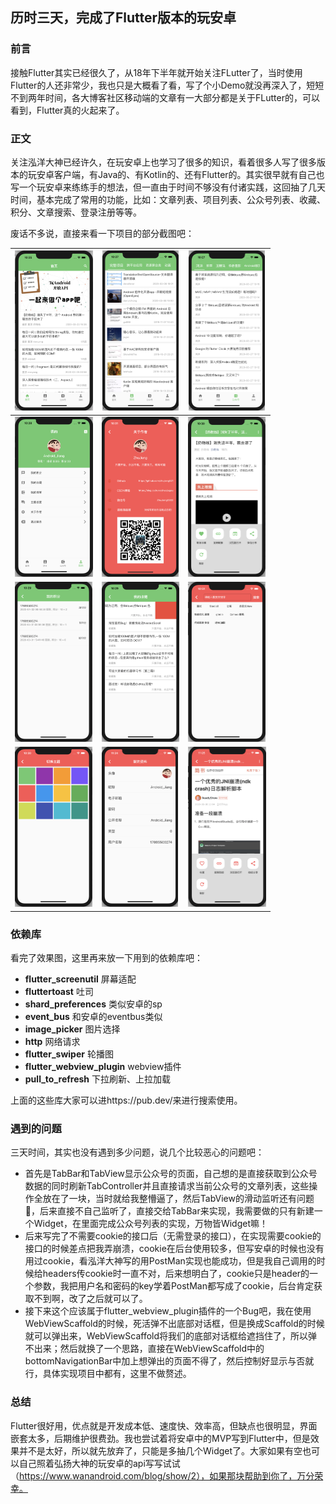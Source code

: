 ## 历时三天，完成了Flutter版本的玩安卓

### 前言

接触Flutter其实已经很久了，从18年下半年就开始关注FLutter了，当时使用Flutter的人还非常少，我也只是大概看了看，写了个小Demo就没再深入了，短短不到两年时间，各大博客社区移动端的文章有一大部分都是关于FLutter的，可以看到，Flutter真的火起来了。

### 正文

关注泓洋大神已经许久，在玩安卓上也学习了很多的知识，看着很多人写了很多版本的玩安卓客户端，有Java的、有Kotlin的、还有Flutter的。其实很早就有自己也写一个玩安卓来练练手的想法，但一直由于时间不够没有付诸实践，这回抽了几天时间，基本完成了常用的功能，比如：文章列表、项目列表、公众号列表、收藏、积分、文章搜索、登录注册等等。

废话不多说，直接来看一下项目的部分截图吧：

| <img src="images/home.png" alt="" style="zoom:25%;" /> | <img src="images/project.png" alt="" style="zoom:25%;" /> | <img src="images/wxarticle.png" alt="" style="zoom:25%;" /> |
| ------------------------------------------------------------ | ------------------------------------------------------------ | ------------------------------------------------------------ |
| <img src="images/profile.png" alt="" style="zoom:25%;" /> | <img src="images/about.png" alt="" style="zoom:25%;" /> | <img src="images/article.png" alt="" style="zoom:25%;" /> |
| <img src="images/coin.png" alt="" style="zoom:25%;" /> | <img src="images/collection.png" alt="" style="zoom:25%;" /> | <img src="images/search.png" alt="" style="zoom:25%;" /> |
| <img src="images/theme.png" alt="" style="zoom:25%;" /> | <img src="images/user.png" alt="" style="zoom:25%;" /> | <img src="images/articlea.png" alt="" style="zoom:25%;" /> |

### 依赖库

看完了效果图，这里再来放一下用到的依赖库吧：

- **flutter_screenutil**    屏幕适配
- **fluttertoast**    吐司
- **shard_preferences**    类似安卓的sp
- **event_bus**    和安卓的eventbus类似
- **image_picker**    图片选择
- **http**    网络请求
- **flutter_swiper**    轮播图
- **flutter_webview_plugin**    webview插件
- **pull_to_refresh**    下拉刷新、上拉加载

上面的这些库大家可以进https://pub.dev/来进行搜索使用。

### 遇到的问题

三天时间，其实也没有遇到多少问题，说几个比较恶心的问题吧：

- 首先是TabBar和TabView显示公众号的页面，自己想的是直接获取到公众号数据的同时刷新TabController并且直接请求当前公众号的文章列表，这些操作全放在了一块，当时就给我整懵逼了，然后TabView的滑动监听还有问题🤨，后来直接不自己监听了，直接交给TabBar来实现，我需要做的只有新建一个Widget，在里面完成公众号列表的实现，万物皆Widget嘛！
- 后来写完了不需要cookie的接口后（无需登录的接口），在实现需要cookie的接口的时候差点把我弄崩溃，cookie在后台使用较多，但写安卓的时候也没有用过cookie，看泓洋大神写的用PostMan实现也能成功，但是我自己调用的时候给headers传cookie时一直不对，后来想明白了，cookie只是header的一个参数，我把用户名和密码的key学着PostMan都写成了cookie，后台肯定获取不到啊，改了之后就可以了。
- 接下来这个应该属于flutter_webview_plugin插件的一个Bug吧，我在使用WebViewScaffold的时候，死活弹不出底部对话框，但是换成Scaffold的时候就可以弹出来，WebViewScaffold将我们的底部对话框给遮挡住了，所以弹不出来；然后就换了一个思路，直接在WebViewScaffold中的bottomNavigationBar中加上想弹出的页面不得了，然后控制好显示与否就行，具体实现项目中都有，这里不做赘述。

### 总结

Flutter很好用，优点就是开发成本低、速度快、效率高，但缺点也很明显，界面嵌套太多，后期维护很费劲。我也尝试着将安卓中的MVP写到Flutter中，但是效果并不是太好，所以就先放弃了，只能是多抽几个Widget了。大家如果有空也可以自己照着弘扬大神的玩安卓的api写写试试（https://www.wanandroid.com/blog/show/2），如果那块帮助到你了，万分荣幸。

